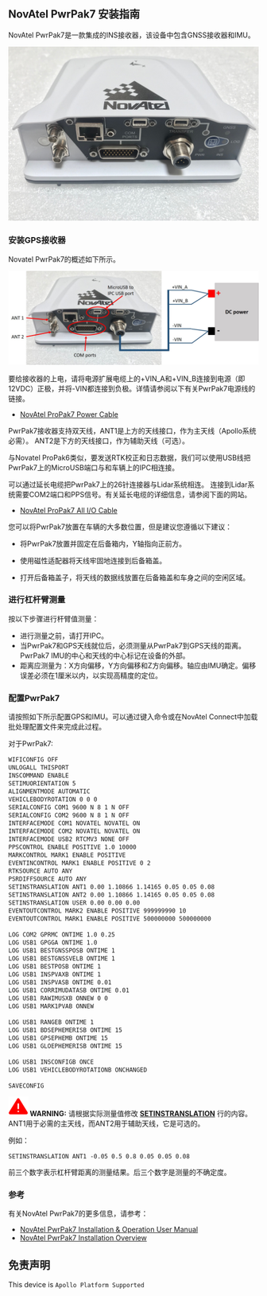 ## NovAtel PwrPak7 安装指南

NovAtel PwrPak7是一款集成的INS接收器，该设备中包含GNSS接收器和IMU。

![novatel_pp7](images/pp7_pic.jpg)

### 安装GPS接收器

Novatel PwrPak7的概述如下所示。

![pp7_poweron](images/pp7_power.jpg)

要给接收器的上电，请将电源扩展电缆上的+VIN_A和+VIN_B连接到电源（即12VDC）正极，并将-VIN都连接到负极。详情请参阅以下有关PwrPak7电源线的链接。

* [NovAtel ProPak7 Power Cable](https://docs.novatel.com/OEM7/Content/Technical_Specs_Receiver/PwrPak7_Power_Cable.htm)

PwrPak7接收器支持双天线，ANT1是上方的天线接口，作为主天线（Apollo系统必需）。 ANT2是下方的天线接口，作为辅助天线（可选）。

与Novatel ProPak6类似，要发送RTK校正和日志数据，我们可以使用USB线把PwrPak7上的MicroUSB端口与和车辆上的IPC相连接。

可以通过延长电缆把PwrPak7上的26针连接器与Lidar系统相连。
连接到Lidar系统需要COM2端口和PPS信号。有关延长电缆的详细信息，请参阅下面的网站。

* [NovAtel ProPak7 All I/O Cable](https://docs.novatel.com/OEM7/Content/Technical_Specs_Receiver/PwrPak7_All_IO_Cable.htm?tocpath=Specifications%7CPwrPak7%20Technical%20Specifications%7C_____11)

您可以将PwrPak7放置在车辆的大多数位置，但是建议您遵循以下建议：

- 将PwrPak7放置并固定在后备箱内，Y轴指向正前方。

- 使用磁性适配器将天线牢固地连接到后备箱盖。

- 打开后备箱盖子，将天线的数据线放置在后备箱盖和车身之间的空闲区域。

### 进行杠杆臂测量

按以下步骤进行杆臂值测量：

* 进行测量之前，请打开IPC。
* 当PwrPak7和GPS天线就位后，必须测量从PwrPak7到GPS天线的距离。PwrPak7 IMU的中心和天线的中心标记在设备的外部。
* 距离应测量为：X方向偏移，Y方向偏移和Z方向偏移。轴应由IMU确定。偏移误差必须在1厘米以内，以实现高精度的定位。

### 配置PwrPak7

请按照如下所示配置GPS和IMU。可以通过键入命令或在NovAtel Connect中加载批处理配置文件来完成此过程。

对于PwrPak7:

```
WIFICONFIG OFF
UNLOGALL THISPORT
INSCOMMAND ENABLE
SETIMUORIENTATION 5
ALIGNMENTMODE AUTOMATIC
VEHICLEBODYROTATION 0 0 0
SERIALCONFIG COM1 9600 N 8 1 N OFF
SERIALCONFIG COM2 9600 N 8 1 N OFF
INTERFACEMODE COM1 NOVATEL NOVATEL ON
INTERFACEMODE COM2 NOVATEL NOVATEL ON
INTERFACEMODE USB2 RTCMV3 NONE OFF
PPSCONTROL ENABLE POSITIVE 1.0 10000
MARKCONTROL MARK1 ENABLE POSITIVE
EVENTINCONTROL MARK1 ENABLE POSITIVE 0 2
RTKSOURCE AUTO ANY
PSRDIFFSOURCE AUTO ANY
SETINSTRANSLATION ANT1 0.00 1.10866 1.14165 0.05 0.05 0.08
SETINSTRANSLATION ANT2 0.00 1.10866 1.14165 0.05 0.05 0.08
SETINSTRANSLATION USER 0.00 0.00 0.00
EVENTOUTCONTROL MARK2 ENABLE POSITIVE 999999990 10
EVENTOUTCONTROL MARK1 ENABLE POSITIVE 500000000 500000000

LOG COM2 GPRMC ONTIME 1.0 0.25
LOG USB1 GPGGA ONTIME 1.0
LOG USB1 BESTGNSSPOSB ONTIME 1
LOG USB1 BESTGNSSVELB ONTIME 1
LOG USB1 BESTPOSB ONTIME 1
LOG USB1 INSPVAXB ONTIME 1
LOG USB1 INSPVASB ONTIME 0.01
LOG USB1 CORRIMUDATASB ONTIME 0.01
LOG USB1 RAWIMUSXB ONNEW 0 0
LOG USB1 MARK1PVAB ONNEW

LOG USB1 RANGEB ONTIME 1
LOG USB1 BDSEPHEMERISB ONTIME 15
LOG USB1 GPSEPHEMB ONTIME 15
LOG USB1 GLOEPHEMERISB ONTIME 15

LOG USB1 INSCONFIGB ONCE
LOG USB1 VEHICLEBODYROTATIONB ONCHANGED

SAVECONFIG
```

**![warning_icon](images/warning_icon.png) WARNING:** 请根据实际测量值修改 **<u>SETINSTRANSLATION</u>** 行的内容。ANT1用于必需的主天线，而ANT2用于辅助天线，它是可选的。

例如：

```
SETINSTRANSLATION ANT1 -0.05 0.5 0.8 0.05 0.05 0.08
```

前三个数字表示杠杆臂距离的测量结果。后三个数字是测量的不确定度。

### 参考

有关NovAtel PwrPak7的更多信息，请参考：
* [NovAtel PwrPak7 Installation & Operation User Manual](https://docs.novatel.com/OEM7/Content/PDFs/PwrPak7_Install_Ops_Manual.pdf)
* [NovAtel PwrPak7 Installation Overview](https://docs.novatel.com/OEM7/Content/PwrPak_Install/PwrPak7_Install_Overview.htm?TocPath=Installation%7CPwrPak7%20Installation%7C_____4)

## 免责声明

This device is `Apollo Platform Supported`
